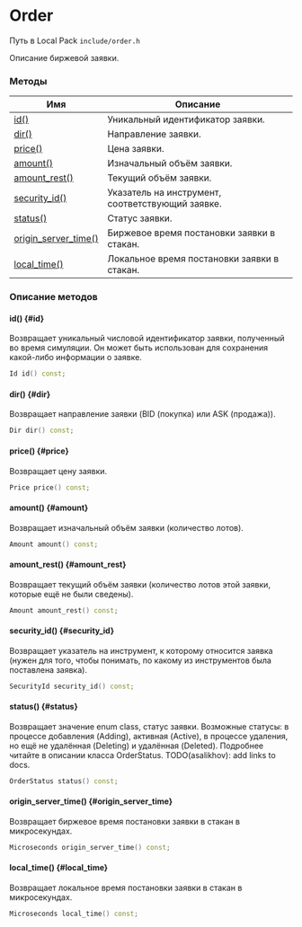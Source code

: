 # Order

Путь в Local Pack `include/order.h`

Описание биржевой заявки.

### Методы

| Имя | Описание |
| --- | --- |
| [id()](#id) | Уникальный идентификатор заявки. |
| [dir()](#dir) | Направление заявки. |
| [price()](#price) | Цена заявки. |
| [amount()](#amount) | Изначальный объём заявки. |
| [amount_rest()](#amount_rest) | Текущий объём заявки. |
| [security_id()](#security_id) | Указатель на инструмент, соответствующий заявке. |
| [status()](#status) | Статус заявки. |
| [origin_server_time()](#origin_server_time) | Биржевое время постановки заявки в стакан. |
| [local_time()](#local_time) | Локальное время постановки заявки в стакан. |

### Описание методов

#### id() {#id}

Возвращает уникальный числовой идентификатор заявки, полученный во время симуляции.
Он может быть использован для сохранения какой-либо информации о заявке.

```c++
Id id() const;
```

#### dir() {#dir}

Возвращает направление заявки (BID (покупка) или ASK (продажа)).

```c++
Dir dir() const;
```

#### price() {#price}

Возвращает цену заявки.

```c++
Price price() const;
```

#### amount() {#amount}

Возвращает изначальный объём заявки (количество лотов).

```c++
Amount amount() const;
```

#### amount_rest() {#amount_rest}

Возвращает текущий объём заявки (количество лотов этой заявки, которые ещё не были сведены).

```c++
Amount amount_rest() const;
```

#### security_id() {#security_id}

Возвращает указатель на инструмент, к которому относится заявка (нужен для того, чтобы понимать, по какому из инструментов была поставлена заявка).

```c++
SecurityId security_id() const;
```

#### status() {#status}

Возвращает значение enum class, статус заявки.
Возможные статусы: в процессе добавления (Adding), активная (Active), в процессе удаления, но ещё не удалённая (Deleting) и удалённая (Deleted).
Подробнее читайте в описании класса OrderStatus.
TODO(asalikhov): add links to docs.

```c++
OrderStatus status() const;
```

#### origin_server_time() {#origin_server_time}

Возвращает биржевое время постановки заявки в стакан в микросекундах.

```c++
Microseconds origin_server_time() const;
```

#### local_time() {#local_time}

Возвращает локальное время постановки заявки в стакан в микросекундах.

```c++
Microseconds local_time() const;
```
